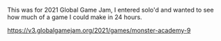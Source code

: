This was for 2021 Global Game Jam, I entered solo'd and wanted to see how much of a game I could make in 24 hours.

https://v3.globalgamejam.org/2021/games/monster-academy-9
